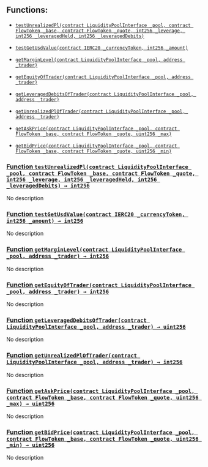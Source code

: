 ## Functions:

- [`testUnrealizedPl(contract LiquidityPoolInterface _pool, contract FlowToken _base, contract FlowToken _quote, int256 _leverage, int256 _leveragedHeld, int256 _leveragedDebits)`](#TestFlowMarginProtocol2-testUnrealizedPl-contract-LiquidityPoolInterface-contract-FlowToken-contract-FlowToken-int256-int256-int256-)

- [`testGetUsdValue(contract IERC20 _currencyToken, int256 _amount)`](#TestFlowMarginProtocol2-testGetUsdValue-contract-IERC20-int256-)

- [`getMarginLevel(contract LiquidityPoolInterface _pool, address _trader)`](#TestFlowMarginProtocol2-getMarginLevel-contract-LiquidityPoolInterface-address-)

- [`getEquityOfTrader(contract LiquidityPoolInterface _pool, address _trader)`](#TestFlowMarginProtocol2-getEquityOfTrader-contract-LiquidityPoolInterface-address-)

- [`getLeveragedDebitsOfTrader(contract LiquidityPoolInterface _pool, address _trader)`](#TestFlowMarginProtocol2-getLeveragedDebitsOfTrader-contract-LiquidityPoolInterface-address-)

- [`getUnrealizedPlOfTrader(contract LiquidityPoolInterface _pool, address _trader)`](#TestFlowMarginProtocol2-getUnrealizedPlOfTrader-contract-LiquidityPoolInterface-address-)

- [`getAskPrice(contract LiquidityPoolInterface _pool, contract FlowToken _base, contract FlowToken _quote, uint256 _max)`](#TestFlowMarginProtocol2-getAskPrice-contract-LiquidityPoolInterface-contract-FlowToken-contract-FlowToken-uint256-)

- [`getBidPrice(contract LiquidityPoolInterface _pool, contract FlowToken _base, contract FlowToken _quote, uint256 _min)`](#TestFlowMarginProtocol2-getBidPrice-contract-LiquidityPoolInterface-contract-FlowToken-contract-FlowToken-uint256-)

### [Function `testUnrealizedPl(contract LiquidityPoolInterface _pool, contract FlowToken _base, contract FlowToken _quote, int256 _leverage, int256 _leveragedHeld, int256 _leveragedDebits) → int256`](#TestFlowMarginProtocol2-testUnrealizedPl-contract-LiquidityPoolInterface-contract-FlowToken-contract-FlowToken-int256-int256-int256-)

No description

### [Function `testGetUsdValue(contract IERC20 _currencyToken, int256 _amount) → int256`](#TestFlowMarginProtocol2-testGetUsdValue-contract-IERC20-int256-)

No description

### [Function `getMarginLevel(contract LiquidityPoolInterface _pool, address _trader) → int256`](#TestFlowMarginProtocol2-getMarginLevel-contract-LiquidityPoolInterface-address-)

No description

### [Function `getEquityOfTrader(contract LiquidityPoolInterface _pool, address _trader) → int256`](#TestFlowMarginProtocol2-getEquityOfTrader-contract-LiquidityPoolInterface-address-)

No description

### [Function `getLeveragedDebitsOfTrader(contract LiquidityPoolInterface _pool, address _trader) → uint256`](#TestFlowMarginProtocol2-getLeveragedDebitsOfTrader-contract-LiquidityPoolInterface-address-)

No description

### [Function `getUnrealizedPlOfTrader(contract LiquidityPoolInterface _pool, address _trader) → int256`](#TestFlowMarginProtocol2-getUnrealizedPlOfTrader-contract-LiquidityPoolInterface-address-)

No description

### [Function `getAskPrice(contract LiquidityPoolInterface _pool, contract FlowToken _base, contract FlowToken _quote, uint256 _max) → uint256`](#TestFlowMarginProtocol2-getAskPrice-contract-LiquidityPoolInterface-contract-FlowToken-contract-FlowToken-uint256-)

No description

### [Function `getBidPrice(contract LiquidityPoolInterface _pool, contract FlowToken _base, contract FlowToken _quote, uint256 _min) → uint256`](#TestFlowMarginProtocol2-getBidPrice-contract-LiquidityPoolInterface-contract-FlowToken-contract-FlowToken-uint256-)

No description
